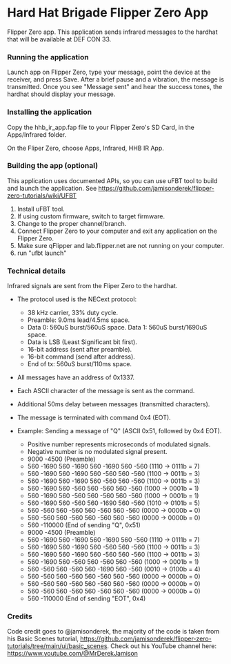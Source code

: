 # Hard Hat Brigade Flipper Zero App
Flipper Zero app. This application sends infrared messages to the hardhat that will be available at DEF CON 33.

### Running the application

Launch app on Flipper Zero, type your message, point the device at the receiver, and press Save. After a brief pause and a vibration, the message is transmitted. Once you see "Message sent" and hear the success tones, the hardhat should display your message.

### Installing the application

Copy the hhb_ir_app.fap file to your Flipper Zero's SD Card, in the Apps/Infrared folder.

On the Fliper Zero, choose Apps, Infrared, HHB IR App.

### Building the app (optional)

This application uses documented APIs, so you can use uFBT tool to build and launch the application. See https://github.com/jamisonderek/flipper-zero-tutorials/wiki/UFBT

1. Install uFBT tool.
2. If using custom firmware, switch to target firmware.
3. Change to the proper channel/branch.
4. Connect Flipper Zero to your computer and exit any application on the Flipper Zero.
5. Make sure qFlipper and lab.flipper.net are not running on your computer.
6. run "ufbt launch"

### Technical details

Infrared signals are sent from the Fliper Zero to the hardhat.

- The protocol used is the NECext protocol: 
  - 38 kHz carrier, 33% duty cycle.
  - Preamble: 9.0ms lead/4.5ms space.
  - Data 0: 560uS burst/560uS space. Data 1: 560uS burst/1690uS space.
  - Data is LSB (Least Significant bit first).
  - 16-bit address (sent after preamble).
  - 16-bit command (send after address).
  - End of tx: 560uS burst/110ms space.
  
- All messages have an address of 0x1337.
- Each ASCII character of the message is sent as the command.
- Additional 50ms delay between messages (transmitted characters).
- The message is terminated with command 0x4 (EOT).

- Example: Sending a message of "Q" (ASCII 0x51, followed by 0x4 EOT). 
  - Positive number represents microseconds of modulated signals.
  - Negative number is no modulated signal present.
  - 9000 -4500                                   (Preamble)
  -  560 -1690  560 -1690  560 -1690  560  -560  (1110 -> 0111b = 7)
  -  560 -1690  560 -1690  560  -560  560  -560  (1100 -> 0011b = 3)
  -  560 -1690  560 -1690  560  -560  560  -560  (1100 -> 0011b = 3)
  -  560 -1690  560  -560  560  -560  560  -560  (1000 -> 0001b = 1)
  -  560 -1690  560  -560  560  -560  560  -560  (1000 -> 0001b = 1)
  -  560 -1690  560  -560  560 -1690  560  -560  (1010 -> 0101b = 5)
  -  560  -560  560  -560  560  -560  560  -560  (0000 -> 0000b = 0)
  -  560  -560  560  -560  560  -560  560  -560  (0000 -> 0000b = 0)
  -  560 -110000                                 (End of sending "Q", 0x51)
  - 9000 -4500                                   (Preamble)
  -  560 -1690  560 -1690  560 -1690  560  -560  (1110 -> 0111b = 7)
  -  560 -1690  560 -1690  560  -560  560  -560  (1100 -> 0011b = 3)
  -  560 -1690  560 -1690  560  -560  560  -560  (1100 -> 0011b = 3)
  -  560 -1690  560  -560  560  -560  560  -560  (1000 -> 0001b = 1)
  -  560  -560  560  -560  560 -1690  560  -560  (0010 -> 0100b = 4)
  -  560  -560  560  -560  560  -560  560  -560  (0000 -> 0000b = 0)
  -  560  -560  560  -560  560  -560  560  -560  (0000 -> 0000b = 0)
  -  560  -560  560  -560  560  -560  560  -560  (0000 -> 0000b = 0)
  -  560 -110000                                 (End of sending "EOT", 0x4)

### Credits

Code credit goes to @jamisonderek, the majority of the code is taken from his Basic Scenes tutorial, https://github.com/jamisonderek/flipper-zero-tutorials/tree/main/ui/basic_scenes. 
Check out his YouTube channel here: https://www.youtube.com/@MrDerekJamison
